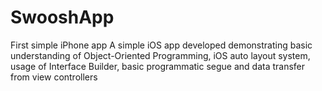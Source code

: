 # SwooshApp
First simple iPhone app
A simple iOS app developed demonstrating basic understanding of Object-Oriented Programming, iOS auto layout system, usage of Interface Builder, basic programmatic segue and data transfer from view controllers
